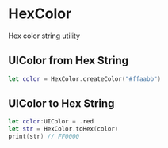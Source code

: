 # HexColor

Hex color string utility

## UIColor from Hex String

```swift
let color = HexColor.createColor("#ffaabb")
```

## UIColor to Hex String

```swift
let color:UIColor = .red
let str = HexColor.toHex(color)
print(str) // FF0000
```
